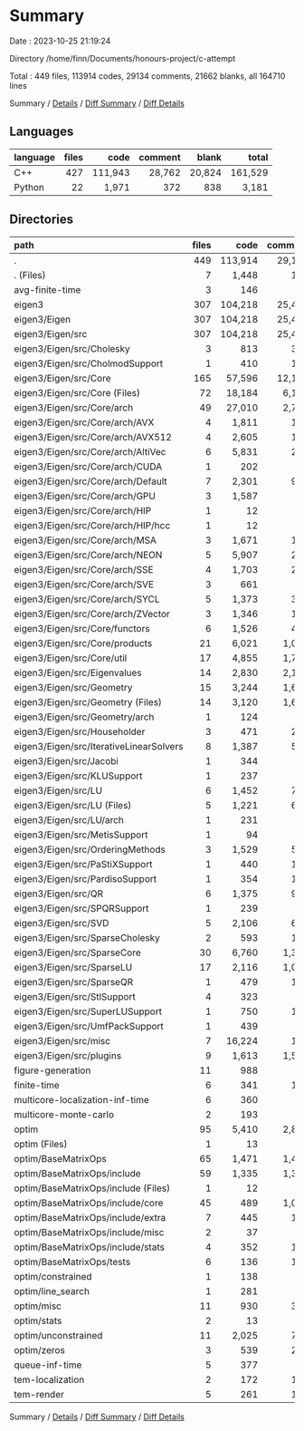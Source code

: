 # Summary

Date : 2023-10-25 21:19:24

Directory /home/finn/Documents/honours-project/c-attempt

Total : 449 files,  113914 codes, 29134 comments, 21662 blanks, all 164710 lines

Summary / [Details](details.md) / [Diff Summary](diff.md) / [Diff Details](diff-details.md)

## Languages
| language | files | code | comment | blank | total |
| :--- | ---: | ---: | ---: | ---: | ---: |
| C++ | 427 | 111,943 | 28,762 | 20,824 | 161,529 |
| Python | 22 | 1,971 | 372 | 838 | 3,181 |

## Directories
| path | files | code | comment | blank | total |
| :--- | ---: | ---: | ---: | ---: | ---: |
| . | 449 | 113,914 | 29,134 | 21,662 | 164,710 |
| . (Files) | 7 | 1,448 | 169 | 499 | 2,116 |
| avg-finite-time | 3 | 146 | 60 | 74 | 280 |
| eigen3 | 307 | 104,218 | 25,456 | 17,642 | 147,316 |
| eigen3/Eigen | 307 | 104,218 | 25,456 | 17,642 | 147,316 |
| eigen3/Eigen/src | 307 | 104,218 | 25,456 | 17,642 | 147,316 |
| eigen3/Eigen/src/Cholesky | 3 | 813 | 362 | 173 | 1,348 |
| eigen3/Eigen/src/CholmodSupport | 1 | 410 | 177 | 96 | 683 |
| eigen3/Eigen/src/Core | 165 | 57,596 | 12,146 | 10,546 | 80,288 |
| eigen3/Eigen/src/Core (Files) | 72 | 18,184 | 6,174 | 3,794 | 28,152 |
| eigen3/Eigen/src/Core/arch | 49 | 27,010 | 2,735 | 4,469 | 34,214 |
| eigen3/Eigen/src/Core/arch/AVX | 4 | 1,811 | 154 | 328 | 2,293 |
| eigen3/Eigen/src/Core/arch/AVX512 | 4 | 2,605 | 157 | 418 | 3,180 |
| eigen3/Eigen/src/Core/arch/AltiVec | 6 | 5,831 | 221 | 959 | 7,011 |
| eigen3/Eigen/src/Core/arch/CUDA | 1 | 202 | 33 | 24 | 259 |
| eigen3/Eigen/src/Core/arch/Default | 7 | 2,301 | 975 | 418 | 3,694 |
| eigen3/Eigen/src/Core/arch/GPU | 3 | 1,587 | 49 | 235 | 1,871 |
| eigen3/Eigen/src/Core/arch/HIP | 1 | 12 | 6 | 6 | 24 |
| eigen3/Eigen/src/Core/arch/HIP/hcc | 1 | 12 | 6 | 6 | 24 |
| eigen3/Eigen/src/Core/arch/MSA | 3 | 1,671 | 162 | 438 | 2,271 |
| eigen3/Eigen/src/Core/arch/NEON | 5 | 5,907 | 283 | 663 | 6,853 |
| eigen3/Eigen/src/Core/arch/SSE | 4 | 1,703 | 203 | 295 | 2,201 |
| eigen3/Eigen/src/Core/arch/SVE | 3 | 661 | 52 | 135 | 848 |
| eigen3/Eigen/src/Core/arch/SYCL | 5 | 1,373 | 338 | 276 | 1,987 |
| eigen3/Eigen/src/Core/arch/ZVector | 3 | 1,346 | 102 | 274 | 1,722 |
| eigen3/Eigen/src/Core/functors | 6 | 1,526 | 464 | 245 | 2,235 |
| eigen3/Eigen/src/Core/products | 21 | 6,021 | 1,063 | 1,011 | 8,095 |
| eigen3/Eigen/src/Core/util | 17 | 4,855 | 1,710 | 1,027 | 7,592 |
| eigen3/Eigen/src/Eigenvalues | 14 | 2,830 | 2,176 | 549 | 5,555 |
| eigen3/Eigen/src/Geometry | 15 | 3,244 | 1,687 | 743 | 5,674 |
| eigen3/Eigen/src/Geometry (Files) | 14 | 3,120 | 1,667 | 718 | 5,505 |
| eigen3/Eigen/src/Geometry/arch | 1 | 124 | 20 | 25 | 169 |
| eigen3/Eigen/src/Householder | 3 | 471 | 280 | 83 | 834 |
| eigen3/Eigen/src/IterativeLinearSolvers | 8 | 1,387 | 576 | 318 | 2,281 |
| eigen3/Eigen/src/Jacobi | 1 | 344 | 89 | 51 | 484 |
| eigen3/Eigen/src/KLUSupport | 1 | 237 | 60 | 62 | 359 |
| eigen3/Eigen/src/LU | 6 | 1,452 | 725 | 313 | 2,490 |
| eigen3/Eigen/src/LU (Files) | 5 | 1,221 | 660 | 257 | 2,138 |
| eigen3/Eigen/src/LU/arch | 1 | 231 | 65 | 56 | 352 |
| eigen3/Eigen/src/MetisSupport | 1 | 94 | 31 | 13 | 138 |
| eigen3/Eigen/src/OrderingMethods | 3 | 1,529 | 575 | 350 | 2,454 |
| eigen3/Eigen/src/PaStiXSupport | 1 | 440 | 151 | 88 | 679 |
| eigen3/Eigen/src/PardisoSupport | 1 | 354 | 121 | 71 | 546 |
| eigen3/Eigen/src/QR | 6 | 1,375 | 918 | 334 | 2,627 |
| eigen3/Eigen/src/SPQRSupport | 1 | 239 | 69 | 28 | 336 |
| eigen3/Eigen/src/SVD | 5 | 2,106 | 610 | 348 | 3,064 |
| eigen3/Eigen/src/SparseCholesky | 2 | 593 | 169 | 111 | 873 |
| eigen3/Eigen/src/SparseCore | 30 | 6,760 | 1,341 | 1,417 | 9,518 |
| eigen3/Eigen/src/SparseLU | 17 | 2,116 | 1,089 | 432 | 3,637 |
| eigen3/Eigen/src/SparseQR | 1 | 479 | 195 | 85 | 759 |
| eigen3/Eigen/src/StlSupport | 4 | 323 | 66 | 52 | 441 |
| eigen3/Eigen/src/SuperLUSupport | 1 | 750 | 117 | 159 | 1,026 |
| eigen3/Eigen/src/UmfPackSupport | 1 | 439 | 94 | 110 | 643 |
| eigen3/Eigen/src/misc | 7 | 16,224 | 103 | 797 | 17,124 |
| eigen3/Eigen/src/plugins | 9 | 1,613 | 1,529 | 313 | 3,455 |
| figure-generation | 11 | 988 | 69 | 460 | 1,517 |
| finite-time | 6 | 341 | 138 | 178 | 657 |
| multicore-localization-inf-time | 6 | 360 | 66 | 159 | 585 |
| multicore-monte-carlo | 2 | 193 | 27 | 82 | 302 |
| optim | 95 | 5,410 | 2,867 | 2,230 | 10,507 |
| optim (Files) | 1 | 13 | 25 | 10 | 48 |
| optim/BaseMatrixOps | 65 | 1,471 | 1,434 | 695 | 3,600 |
| optim/BaseMatrixOps/include | 59 | 1,335 | 1,332 | 593 | 3,260 |
| optim/BaseMatrixOps/include (Files) | 1 | 12 | 21 | 9 | 42 |
| optim/BaseMatrixOps/include/core | 45 | 489 | 1,039 | 344 | 1,872 |
| optim/BaseMatrixOps/include/extra | 7 | 445 | 147 | 127 | 719 |
| optim/BaseMatrixOps/include/misc | 2 | 37 | 21 | 17 | 75 |
| optim/BaseMatrixOps/include/stats | 4 | 352 | 104 | 96 | 552 |
| optim/BaseMatrixOps/tests | 6 | 136 | 102 | 102 | 340 |
| optim/constrained | 1 | 138 | 65 | 54 | 257 |
| optim/line_search | 1 | 281 | 44 | 85 | 410 |
| optim/misc | 11 | 930 | 306 | 255 | 1,491 |
| optim/stats | 2 | 13 | 39 | 8 | 60 |
| optim/unconstrained | 11 | 2,025 | 711 | 872 | 3,608 |
| optim/zeros | 3 | 539 | 243 | 251 | 1,033 |
| queue-inf-time | 5 | 377 | 57 | 133 | 567 |
| tem-localization | 2 | 172 | 106 | 63 | 341 |
| tem-render | 5 | 261 | 119 | 142 | 522 |

Summary / [Details](details.md) / [Diff Summary](diff.md) / [Diff Details](diff-details.md)